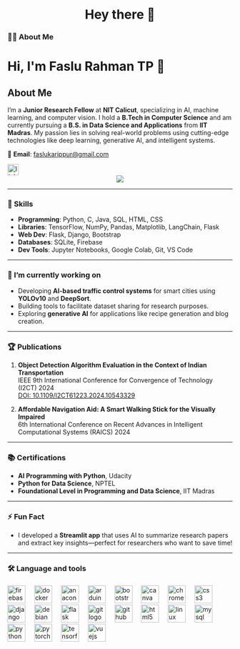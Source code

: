 


###

<h1 align="center">Hey there 👋</h1>

###

<h3 align="left">👩‍💻  About Me</h3>

###

# Hi, I'm Faslu Rahman TP 👋

## About Me
I’m a **Junior Research Fellow** at **NIT Calicut**, specializing in AI, machine learning, and computer vision. I hold a **B.Tech in Computer Science** and am currently pursuing a **B.S. in Data Science and Applications** from **IIT Madras**. My passion lies in solving real-world problems using cutting-edge technologies like deep learning, generative AI, and intelligent systems.


📧 **Email**: faslukarippur@gmail.com  
<div align="start">
  <a href="https://www.linkedin.com/in/faslu-rahman-tp-ba2236201/" target="_blank">
    <img src="https://img.shields.io/static/v1?message=LinkedIn&logo=linkedin&label=&color=0077B5&logoColor=white&labelColor=&style=for-the-badge" height="25" alt="linkedin logo"  />
  </a>
</div>
<div align="center">
  <img src="https://visitor-badge.laobi.icu/badge?page_id=fazleo.fazleo&left_text=Traffic"  />
</div>

---

### 🌟 Skills
- **Programming**: Python, C, Java, SQL, HTML, CSS  
- **Libraries**: TensorFlow, NumPy, Pandas, Matplotlib, LangChain, Flask  
- **Web Dev**: Flask, Django, Bootstrap  
- **Databases**: SQLite, Firebase  
- **Dev Tools**: Jupyter Notebooks, Google Colab, Git, VS Code  

---

### 🔭 I’m currently working on
- Developing **AI-based traffic control systems** for smart cities using **YOLOv10** and **DeepSort**.
- Building tools to facilitate dataset sharing for research purposes.
- Exploring **generative AI** for applications like recipe generation and blog creation.

---



### 🏆 Publications
1. **Object Detection Algorithm Evaluation in the Context of Indian Transportation**  
   IEEE 9th International Conference for Convergence of Technology (I2CT) 2024  
   [DOI: 10.1109/I2CT61223.2024.10543329](https://doi.org/10.1109/I2CT61223.2024.10543329)

2. **Affordable Navigation Aid: A Smart Walking Stick for the Visually Impaired**  
   6th International Conference on Recent Advances in Intelligent Computational Systems (RAICS) 2024  

---

### 📚 Certifications
- **AI Programming with Python**, Udacity  
- **Python for Data Science**, NPTEL  
- **Foundational Level in Programming and Data Science**, IIT Madras  

---

### ⚡ Fun Fact
- I developed a **Streamlit app** that uses AI to summarize research papers and extract key insights—perfect for researchers who want to save time!

---



<h3 align="left">🛠 Language and tools</h3>

###

<div align="left">
 
  <img src="https://cdn.jsdelivr.net/gh/devicons/devicon/icons/firebase/firebase-plain-wordmark.svg" height="40" alt="firebase logo"  />
  <img width="12" />
 


  <img src="https://cdn.jsdelivr.net/gh/devicons/devicon/icons/docker/docker-plain-wordmark.svg" height="40" alt="docker logo"  />
  <img width="12" />
  <img src="https://cdn.jsdelivr.net/gh/devicons/devicon/icons/anaconda/anaconda-original.svg" height="40" alt="anaconda logo"  />
  <img width="12" />
  <img src="https://cdn.jsdelivr.net/gh/devicons/devicon/icons/arduino/arduino-original.svg" height="40" alt="arduino logo"  />
  <img width="12" />
  <img src="https://cdn.jsdelivr.net/gh/devicons/devicon/icons/bootstrap/bootstrap-original.svg" height="40" alt="bootstrap logo"  />
  <img width="12" />
  <img src="https://cdn.jsdelivr.net/gh/devicons/devicon/icons/canva/canva-original.svg" height="40" alt="canva logo"  />
  <img width="12" />
  <img src="https://cdn.jsdelivr.net/gh/devicons/devicon/icons/chrome/chrome-original.svg" height="40" alt="chrome logo"  />
  <img width="12" />
  <img src="https://cdn.jsdelivr.net/gh/devicons/devicon/icons/css3/css3-original.svg" height="40" alt="css3 logo"  />
  <img width="12" />
  <img src="https://cdn.jsdelivr.net/gh/devicons/devicon/icons/django/django-plain.svg" height="40" alt="django logo"  />
  <img width="12" />
  <img src="https://cdn.jsdelivr.net/gh/devicons/devicon/icons/debian/debian-original.svg" height="40" alt="debian logo"  />
  <img width="12" />
  <img src="https://cdn.jsdelivr.net/gh/devicons/devicon/icons/flask/flask-original.svg" height="40" alt="flask logo"  />
  <img width="12" />
  <img src="https://cdn.jsdelivr.net/gh/devicons/devicon/icons/git/git-original.svg" height="40" alt="git logo"  />
  <img width="12" />
  <img src="https://cdn.jsdelivr.net/gh/devicons/devicon/icons/github/github-original.svg" height="40" alt="github logo"  />
  <img width="12" />
  <img src="https://cdn.jsdelivr.net/gh/devicons/devicon/icons/html5/html5-original.svg" height="40" alt="html5 logo"  />
  <img width="12" />
  <img src="https://cdn.jsdelivr.net/gh/devicons/devicon/icons/linux/linux-original.svg" height="40" alt="linux logo"  />
  <img width="12" />
  <img src="https://cdn.jsdelivr.net/gh/devicons/devicon/icons/mysql/mysql-original.svg" height="40" alt="mysql logo"  />
  <img width="12" />
  <img src="https://cdn.jsdelivr.net/gh/devicons/devicon/icons/python/python-original.svg" height="40" alt="python logo"  />
  <img width="12" />
  <img src="https://cdn.jsdelivr.net/gh/devicons/devicon/icons/pytorch/pytorch-original.svg" height="40" alt="pytorch logo"  />
  <img width="12" />
  <img src="https://cdn.jsdelivr.net/gh/devicons/devicon/icons/tensorflow/tensorflow-original.svg" height="40" alt="tensorflow logo"  />
  <img width="12" />
  <img src="https://cdn.jsdelivr.net/gh/devicons/devicon/icons/vuejs/vuejs-original.svg" height="40" alt="vuejs logo"  />
</div>

###




###
